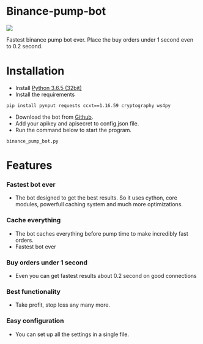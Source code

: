 # Binance-pump-bot

![](https://image.ibb.co/kpCga9/make_money.jpg)

Fastest binance pump bot ever. Place the buy orders under 1 second even to 0.2 second. 

# Installation  
* Install [Python 3.6.5 (32bit)](https://www.python.org/ftp/python/3.6.5/python-3.6.5.exe)
* Install the requirements
```
pip install pynput requests ccxt==1.16.59 cryptography ws4py
```
* Download the bot from [Github](https://github.com/lukacci/binance-pump-bot/archive/master.zip). 
* Add your apikey and apisecret to config.json file. 
* Run the command below to start the program. 
```
binance_pump_bot.py 
```

# Features
### Fastest bot ever
* The bot designed to get the best results. 
So it uses cython, core modules, powerfull caching system and much more optimizations.
### Cache everything
* The bot caches everything before pump time to make incredibly fast orders. 
* Fastest bot ever
### Buy orders under 1 second 
* Even you can get fastest results about 0.2 second on good connections
### Best functionality
* Take profit, stop loss any many more. 
### Easy configuration 
* You can set up all the settings in a single file. 
  
  


